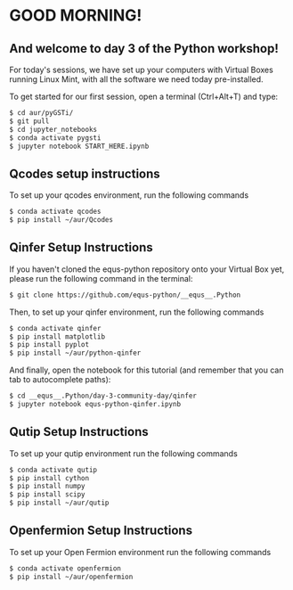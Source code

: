 # GOOD MORNING!

## And welcome to day 3 of the Python workshop!

For today's sessions, we have set up your computers with Virtual Boxes running Linux Mint, with all the software we need today pre-installed.

To get started for our first session, open a terminal (Ctrl+Alt+T) and type:

```bash
$ cd aur/pyGSTi/
$ git pull
$ cd jupyter_notebooks
$ conda activate pygsti
$ jupyter notebook START_HERE.ipynb
```

## Qcodes setup instructions

To set up your qcodes environment, run the following commands

```bash
$ conda activate qcodes
$ pip install ~/aur/Qcodes
```

## Qinfer Setup Instructions

If you haven't cloned the equs-python repository onto your Virtual Box yet, please run the following command in the terminal:

```bash
$ git clone https://github.com/equs-python/__equs__.Python
```



Then, to set up your qinfer environment, run the following commands

```bash
$ conda activate qinfer
$ pip install matplotlib
$ pip install pyplot
$ pip install ~/aur/python-qinfer
```

And finally, open the notebook for this tutorial (and remember that you can tab to autocomplete paths):

```bash
$ cd __equs__.Python/day-3-community-day/qinfer
$ jupyter notebook equs-python-qinfer.ipynb
```


## Qutip Setup Instructions

To set up your qutip environment run the following commands

```bash
$ conda activate qutip
$ pip install cython
$ pip install numpy
$ pip install scipy
$ pip install ~/aur/qutip
```

## Openfermion Setup Instructions

To set up your Open Fermion environment run the following commands

```bash
$ conda activate openfermion
$ pip install ~/aur/openfermion
```
